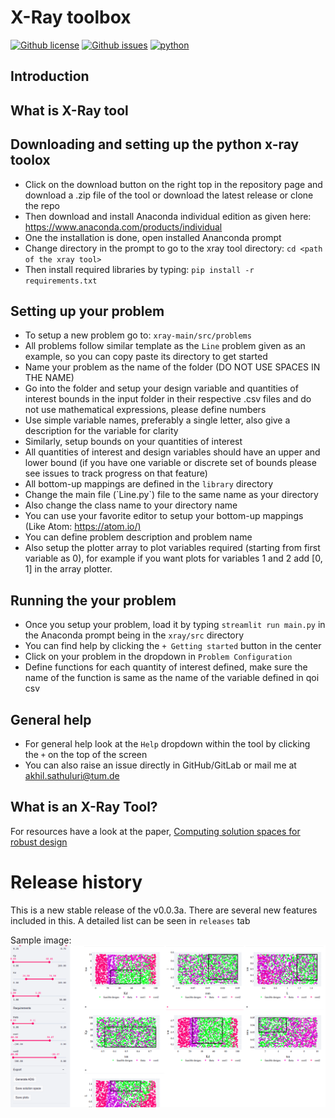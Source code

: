 X-Ray toolbox
========

[![Github license](https://img.shields.io/github/license/akhilsathuluri/x-ray-tool)](https://github.com/akhilsathuluri/x-ray-tool)
[![Github issues](https://img.shields.io/github/issues/akhilsathuluri/x-ray-tool)](https://github.com/akhilsathuluri/x-ray-tool)
[![python](https://img.shields.io/badge/python-3.8-green)](https://github.com/akhilsathuluri/x-ray-tool)

## Introduction

## What is X-Ray tool

## Downloading and setting up the python x-ray toolox

* Click on the download button on the right top in the repository page and download a .zip file of the tool or download the latest release or clone the repo
* Then download and install Anaconda individual edition as given here: <https://www.anaconda.com/products/individual>
* One the installation is done, open installed Ananconda prompt
* Change directory in the prompt to go to the xray tool directory: `cd <path of the xray tool>`
* Then install required libraries by typing: `pip install -r requirements.txt`
<!-- * Or for minimal installation time use `pip install streamlit, plotly, graphviz,` -->
<!-- * Wait for it to install and your tool is ready to go! -->

## Setting up your problem

* To setup a new problem go to: `xray-main/src/problems`
* All problems follow similar template as the `Line` problem given as an example, so you can copy paste its directory to get started
* Name your problem as the name of the folder (DO NOT USE SPACES IN THE NAME)
* Go into the folder and setup your design variable and quantities of interest bounds in the input folder in their respective .csv files and do not use mathematical expressions, please define numbers
* Use simple variable names, preferably a single letter, also give a description for the variable for clarity
* Similarly, setup bounds on your quantities of interest
* All quantities of interest and design variables should have an upper and lower bound (if you have one variable or discrete set of bounds please see issues to track progress on that feature)
* All bottom-up mappings are defined in the `library` directory
* Change the main file (\`Line.py\`) file to the same name as your directory
* Also change the class name to your directory name
* You can use your favorite editor to setup your bottom-up mappings (Like Atom: <https://atom.io/)>
* You can define problem description and problem name
* Also setup the plotter array to plot variables required (starting from first variable as 0), for example if you want plots for variables 1 and 2 add \[0, 1\] in the array plotter.

## Running the your problem

* Once you setup your problem, load it by typing `streamlit run main.py` in the Anaconda prompt being in the `xray/src` directory
* You can find help by clicking the `+ Getting started` button in the center
* Click on your problem in the dropdown in `Problem Configuration`
* Define functions for each quantity of interest defined, make sure the name of the function is same as the name of the variable defined in qoi csv

## General help
* For general help look at the `Help` dropdown within the tool by clicking the `+` on the top of the screen
* You can also raise an issue directly in GitHub/GitLab or mail me at akhil.sathuluri@tum.de

## What is an X-Ray Tool?
For resources have a look at the paper, [Computing solution spaces for robust design](https://github.com/PhD-TUM/xray-python/files/7787066/file.pdf)


# Release history
This is a new stable release of the v0.0.3a. There are several new features included in this. A detailed list can be seen in `releases` tab
 <!-- X-Ray tool now uses streamlit-1.3.0. The last stable release done on 29-12-2021 -->
<!-- ### Release v0.0.3a: -->
<!-- ### New in v0.0.3a:\n
1. Modularised code for ease of understanding and usage
2. The most awaited "Update" button for the DV and QoI sliders
3. Add images like ADGs or system diagrams by dragging and dropping them into the tool
4. 3D potting of solution spaces
5. Introducing probing `Nominal` design by collapsing the design space, the nominal of the sliders
6. Sample design from the design space (for custom visualisation or processing)
7. All the features from the previous versions are carried on
8. Two examples: Line and Crash Design are included as templates for setting up problems.
Users are encouraged to use the template Line from the current version to set up new problems.
9. A black square now highlights the nominal design
10. Progress update tracker of joblib in terminal using tqdm -->

<!-- ### Release v0.0.2a:
1. Integrated graphviz for ADG generation
2. Generate matrix plots (All DVs vs all DVs)
3. Scatter3d for 3D visualisation between DVs
4. Added an example in "Help" dropdown

### Release v0.0.1a:
1. Loading a given design variable and quantities of interest space
2. Modifying their intervals using sidebar sliders
3. Save obtained solution space plots as pdf
4. Export the solution spaces as csv
5. Load the problem using the problem problem class
6. Plotly interface to activate and deactivate plot elements -->

<!-- ![Solution space design example 2](./screenshots/xray_v0.0.1a_solution.png) -->
Sample image:
![Solution space design example 1](./screenshots/xray_v0.0.1_problem_cropped.png)
